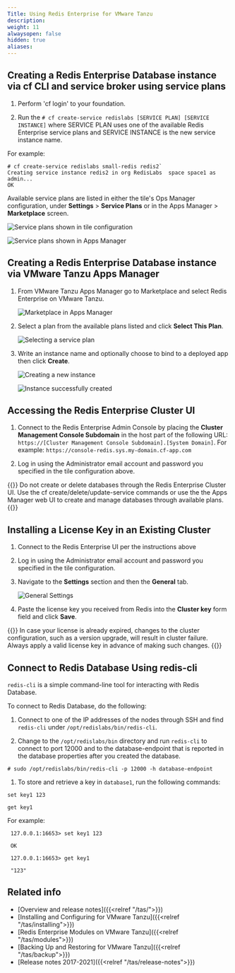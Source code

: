 ```yaml
---
Title: Using Redis Enterprise for VMware Tanzu
description:
weight: 11
alwaysopen: false
hidden: true
aliases: 
---
```

## Creating a Redis Enterprise Database instance via cf CLI and service broker using service plans

1. Perform 'cf login' to your foundation.

1. Run the ``# cf create-service redislabs [SERVICE PLAN] [SERVICE INSTANCE]`` where SERVICE PLAN uses one of the available Redis Enterprise service plans and SERVICE INSTANCE is the new service instance name.

  For example:

  ```
  # cf create-service redislabs small-redis redis2`
  Creating service instance redis2 in org RedisLabs  space space1 as admin...
  OK
  ```

  Available service plans are listed in either the tile's Ops Manager configuration, under **Settings** > **Service Plans** or in the Apps  Manager > **Marketplace** screen.

  ![Service plans shown in tile configuration](/images/tas/pcf_service_plans.png)

  ![Service plans shown in Apps Manager](/images/tas/pcf_apps_service_plans.png)

## Creating a Redis Enterprise Database instance via VMware Tanzu Apps Manager

1. From VMware Tanzu Apps Manager go to Marketplace and select Redis Enterprise on VMware Tanzu.

   ![Marketplace in Apps Manager](/images/tas/pcf_apps_marketplace.png)

2. Select a plan from the available plans listed and click **Select This Plan**.

   ![Selecting a service plan](/images/tas/pcf_apps_service_plans.png)

3. Write an instance name and optionally choose to bind to a deployed app then click **Create**.

    ![Creating a new instance](/images/tas/pcf_apps_config_create.png)

    ![Instance successfully created](/images/tas/pcf_ops_service_plan_created.png)


## Accessing the Redis Enterprise Cluster UI

1. Connect to the Redis Enterprise Admin Console by placing the **Cluster Management Console Subdomain** in the host part of the following URL: `https://[Cluster Management Console Subdomain].[System Domain]`. For example: ``https://console-redis.sys.my-domain.cf-app.com``

1. Log in using the Administrator email account and password you specified in the tile configuration above.

{{<note>}}
Do not create or delete databases through the Redis Enterprise Cluster UI. Use the cf create/delete/update-service commands or use the the Apps Manager web UI to create and manage databases through available plans.
{{</note>}}

## Installing a License Key in an Existing Cluster

1. Connect to the Redis Enterprise UI per the instructions above
1. Log in using the Administrator email account and password you specified in the tile configuration.
1. Navigate to the **Settings** section and then the **General** tab.

    ![General Settings](/images/tas/pcf_add_license.png)

1. Paste the license key you received from Redis into the **Cluster key** form field and click **Save**.

{{<note>}}
In case your license is already expired, changes to the cluster configuration, such as a version upgrade, will result in cluster failure. Always apply a valid license key in advance of making such changes.
{{</note>}}

## Connect to Redis Database Using redis-cli

`redis-cli` is a simple command-line tool for interacting with Redis Database.

To connect to Redis Database, do the following:

1. Connect to one of the IP addresses of the nodes through SSH and find `redis-cli` under `/opt/redislabs/bin/redis-cli`.

1. Change to the `/opt/redislabs/bin` directory and run `redis-cli` to connect to port 12000 and to the database-endpoint that is reported in the database properties after you created the database.

  ```
  # sudo /opt/redislabs/bin/redis-cli -p 12000 -h database-endpoint
  ```

1. To store and retrieve a key in `database1`, run the following commands:

  ```
  set key1 123

  get key1
  ````

  For example:

  ```
   127.0.0.1:16653> set key1 123

   OK

   127.0.0.1:16653> get key1

   "123"
  ```

## Related info

- [Overview and release notes]({{<relref "/tas/">}})
- [Installing and Configuring for VMware Tanzu]({{<relref "/tas/installing">}})
- [Redis Enterprise Modules on VMware Tanzu]({{<relref "/tas/modules">}})
- [Backing Up and Restoring for VMware Tanzu]({{<relref "/tas/backup">}})
- [Release notes 2017-2021]({{<relref "/tas/release-notes">}})
